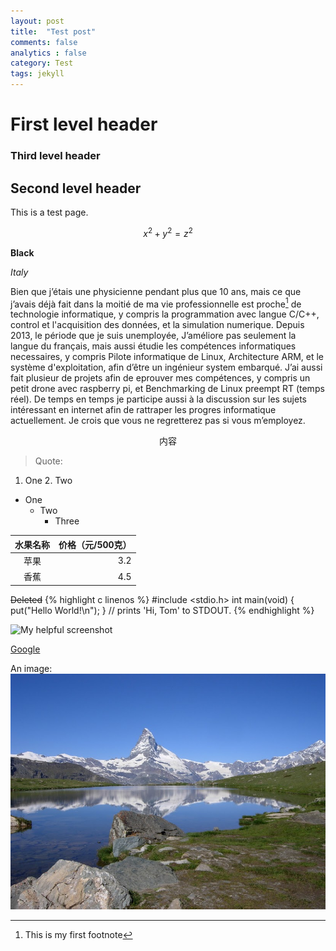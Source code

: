 ```yaml
---
layout: post
title:  "Test post"
comments: false
analytics : false
category: Test 
tags: jekyll
---
```


# First level header #

### Third level header    ###

## Second level header ##   

This is a test page.

$$x^2 + y^2 = z^2$$

**Black**

*Italy*


Bien que j’étais une physicienne pendant plus que 10 ans,
mais ce que j’avais déjà fait dans la moitié de ma vie professionnelle est proche[^1] de technologie informatique,
y compris la programmation avec langue C/C++, control et l'acquisition des données, et la simulation numerique.
Depuis 2013, le période que je suis unemployée,
J’améliore pas seulement la langue du français, mais aussi étudie les compétences informatiques necessaires,
y compris Pilote informatique de Linux, Architecture ARM, et le système d'exploitation,
afin d’être un ingénieur system embarqué.
J’ai aussi fait plusieur de projets afin de eprouver mes compétences,
y compris un petit drone avec raspberry pi, et Benchmarking de Linux preempt RT (temps réel).
De temps en temps je participe aussi à la discussion sur les sujets intéressant en internet afin de rattraper
les progres informatique actuellement. Je crois que vous ne regretterez pas si vous m’employez.

<center>内容</center>

> Quote:

1. One 2. Two

* One
    + Two
        - Three


|水果名称|价格（元/500克）|
|:-------:|-----:|
|苹果|3.2|
|香蕉|4.5|

<del>Deleted</del>
{% highlight c linenos %}
#include <stdio.h>
int main(void) {
    put("Hello World!\n");
}
// prints 'Hi, Tom' to STDOUT.
{% endhighlight %}

![My helpful screenshot](https://upload.wikimedia.org/wikipedia/commons/thumb/e/e9/Antitorque.jpg/800px-Antitorque.jpg "Untitled")

[Google](http://google.com)

<p>An image: <img src="/public/imgs/DSCN0902.JPG" alt="gras"/> </p>

[^1]: This is my first footnote


